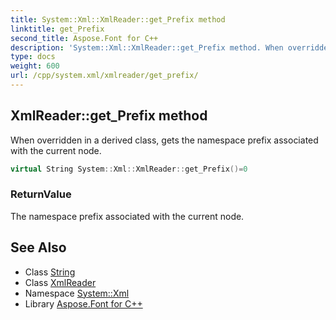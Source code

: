 ```yaml
---
title: System::Xml::XmlReader::get_Prefix method
linktitle: get_Prefix
second_title: Aspose.Font for C++
description: 'System::Xml::XmlReader::get_Prefix method. When overridden in a derived class, gets the namespace prefix associated with the current node in C++.'
type: docs
weight: 600
url: /cpp/system.xml/xmlreader/get_prefix/
---
```

## XmlReader::get_Prefix method


When overridden in a derived class, gets the namespace prefix associated with the current node.

```cpp
virtual String System::Xml::XmlReader::get_Prefix()=0
```


### ReturnValue

The namespace prefix associated with the current node.

## See Also

* Class [String](../../../system/string/)
* Class [XmlReader](../)
* Namespace [System::Xml](../../)
* Library [Aspose.Font for C++](../../../)
